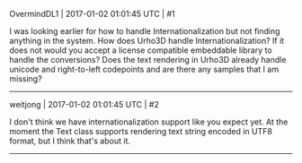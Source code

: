 OvermindDL1 | 2017-01-02 01:01:45 UTC | #1

I was looking earlier for how to handle Internationalization but not finding anything in the system.  How does Urho3D handle Internationalization?  If it does not would you accept a license compatible embeddable library to handle the conversions?  Does the text rendering in Urho3D already handle unicode and right-to-left codepoints and are there any samples that I am missing?

-------------------------

weitjong | 2017-01-02 01:01:45 UTC | #2

I don't think we have internationalization support like you expect yet. At the moment the Text class supports rendering text string encoded in UTF8 format, but I think that's about it.

-------------------------

